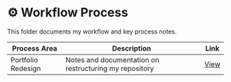 # ⚙️ Workflow Process

This folder documents my workflow and key process notes.

| Process Area       | Description                                             | Link |
|--------------------|---------------------------------------------------------|------|
| Portfolio Redesign | Notes and documentation on restructuring my repository | [View]() |


